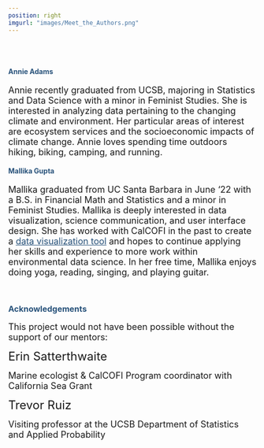 ```yaml
---
position: right
imgurl: "images/Meet_the_Authors.png"
---
```


<br />
<br /> 

#### <span style="color:#28527A">Annie Adams</span>

<font size="+1">Annie recently graduated from UCSB, majoring in Statistics and Data Science with a minor in Feminist Studies. She is interested in analyzing data pertaining to the changing climate and environment. Her particular areas of interest are ecosystem services and the socioeconomic impacts of climate change. Annie loves spending time outdoors hiking, biking, camping, and running. </font>


#### <span style="color:#28527A">Mallika Gupta</span>

<font size="+1">Mallika graduated from UC Santa Barbara in June ‘22 with a B.S. in Financial Math and Statistics and a minor in Feminist Studies. Mallika is deeply interested in data visualization, science communication, and user interface design. She has worked with CalCOFI in the past to create a <a href="https://shiny.calcofi.io/capstone/" style="color: #28527A; text-decoration: underline;">data visualization tool</a> and hopes to continue applying her skills and experience to more work within environmental data science. In her free time, Mallika enjoys doing yoga, reading, singing, and playing guitar.</font>

<br /> 

### <span style="color:#28527A">Acknowledgements</span>

<font size="+1">This project would not have been possible without the support of our mentors:</font>

<font size="+2">Erin Satterthwaite</font>

<font size="+1">Marine ecologist & CalCOFI Program coordinator with California Sea Grant</font>

<font size="+2">Trevor Ruiz</font>

<font size="+1">Visiting professor at the UCSB Department of Statistics and Applied Probability</font>





